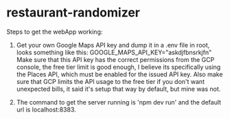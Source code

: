 # restaurant-randomizer

Steps to get the webApp working:

1. Get your own Google Maps API key and dump it in a .env file in root, looks something like this: 
GOOGLE_MAPS_API_KEY="askdjfbnsrkjfn"
Make sure that this API key has the correct permissions from the GCP console, the free tier limit is good enough, I believe its specifically using the Places API, which must be enabled for the issued API key. Also make sure that GCP limits the API usage to the free tier if you don't want unexpected bills, it said it's setup that way by default, but mine was not. 

2. The command to get the server running is 'npm dev run' and the default url is localhost:8383.